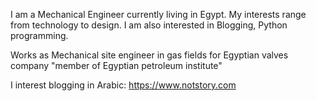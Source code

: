 I am a Mechanical Engineer currently living in Egypt. My interests range from technology to design. I am also interested in Blogging, Python programming.

Works as Mechanical site engineer in gas fields for Egyptian valves company "member of Egyptian petroleum institute"

I interest blogging in Arabic:
https://www.notstory.com
